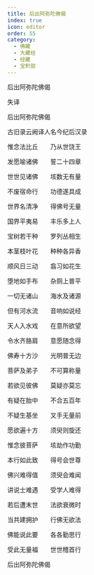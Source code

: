 ```yaml
---
title: 后出阿弥陀佛偈
index: true
icon: editor
order: 55
category:
  - 佛藏
  - 大藏经
  - 经藏
  - 宝积部
---
```


  后出阿弥陀佛偈  

失译  

后出阿弥陀佛偈  

古旧录云阙译人名今纪后汉录  

惟念法比丘　　乃从世饶王  

发愿喻诸佛　　誓二十四章  

世世见诸佛　　垓数无有量  

不废宿命行　　功德遂具成  

世界名清净　　得佛号无量  

国界平夷易　　丰乐多上人  

宝树若干种　　罗列丛相生  

本茎枝叶花　　种种各异香  

顺风日三动　　翕习如花生  

堕地如手布　　杂厕上普平  

一切无诸山　　海水及诸源  

但有河水流　　音响如说经  

天人入水戏　　在意所欲望  

令水齐胳肩　　意愿随念得  

佛寿十方沙　　光明普无边  

菩萨及弟子　　不可算称量  

若欲见彼佛　　莫疑亦莫忘  

有疑在胎中　　不合五百年  

不疑生基坐　　叉手无量前  

愿欲遍十方　　须臾则旋还  

惟念彼菩萨　　垓劫作功勤  

本行如此致　　得号会世尊  

佛兴难得值　　须臾会难闻  

讲说士难遇　　受学人难得  

若后遭末世　　法欲衰微时  

当共建拥护　　行佛无欲法  

佛能说此要　　各各勤思行  

受此无量福　　世世稽首行  

后出阿弥陀佛偈  
